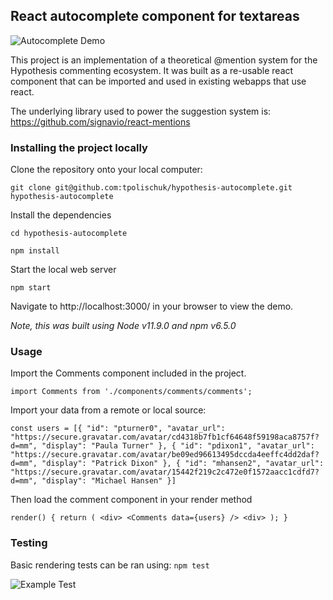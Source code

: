 
## React autocomplete component for textareas
![Autocomplete Demo](https://i.imgur.com/kVBRzIX.gif)

This project is an implementation of a theoretical @mention system for the
Hypothesis commenting ecosystem. It was built as a re-usable react component
that can be imported and used in existing webapps that use react.

The underlying library used to power the suggestion system is: https://github.com/signavio/react-mentions

### Installing the project locally

Clone the repository onto your local computer:

`git clone git@github.com:tpolischuk/hypothesis-autocomplete.git hypothesis-autocomplete`

Install the dependencies

`cd hypothesis-autocomplete`

`npm install`

Start the local web server

`npm start`

Navigate to http://localhost:3000/ in your browser to view the demo.

*Note, this was built using Node v11.9.0 and npm v6.5.0*

### Usage

Import the Comments component included in the project.

`import Comments from './components/comments/comments';`

Import your data from a remote or local source:

`const users = [{
    "id": "pturner0",
    "avatar_url": "https://secure.gravatar.com/avatar/cd4318b7fb1cf64648f59198aca8757f?d=mm",
    "display": "Paula Turner"
  },
  {
    "id": "pdixon1",
    "avatar_url": "https://secure.gravatar.com/avatar/be09ed96613495dccda4eeffc4dd2daf?d=mm",
    "display": "Patrick Dixon"
  },
  {
    "id": "mhansen2",
    "avatar_url": "https://secure.gravatar.com/avatar/15442f219c2c472e0f1572aacc1cdfd7?d=mm",
    "display": "Michael Hansen"
  }]`

  Then load the comment component in your render method

  `render() {
    return (
      <div>
        <Comments data={users} />
      <div>
    );
  }`

### Testing

Basic rendering tests can be ran using:
`npm test`

![Example Test](https://i.imgur.com/nk3yhon.png)
